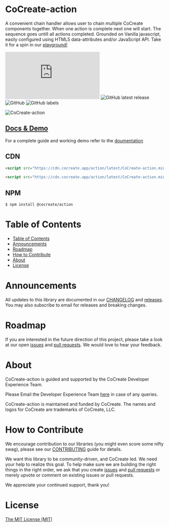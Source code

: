 # CoCreate-action

A convenient chain handler allows user to chain multiple CoCreate components together. When one action is complete next one will start. The sequence goes untill all actions completed. Grounded on Vanilla javascript, easily configured using HTML5 data-attributes and/or JavaScript API. Take it for a spin in our [playground!](https://cocreate.app/docs/action)

![GitHub file size in bytes](https://img.shields.io/github/size/CoCreate-app/CoCreate-action/dist/CoCreate-action.min.js?label=minified%20size&style=for-the-badge)
![GitHub latest release](https://img.shields.io/github/v/release/CoCreate-app/CoCreate-action?style=for-the-badge)
![GitHub](https://img.shields.io/github/license/CoCreate-app/CoCreate-action?style=for-the-badge)
![GitHub labels](https://img.shields.io/github/labels/CoCreate-app/CoCreate-action/help%20wanted?style=for-the-badge)

![CoCreate-action](https://cdn.cocreate.app/docs/CoCreate-action.gif)

## [Docs & Demo](https://cocreate.app/docs/clone)

For a complete guide and working demo refer to the [doumentation](https://cocreate.app/docs/action)

## CDN

```html
<script src="https://cdn.cocreate.app/action/latest/CoCreate-action.min.js"></script>
```

```html
<script src="https://cdn.cocreate.app/action/latest/CoCreate-action.min.css"></script>
```

## NPM

```shell
$ npm install @cocreate/action
```

# Table of Contents

- [Table of Contents](#table-of-contents)
- [Announcements](#announcements)
- [Roadmap](#roadmap)
- [How to Contribute](#how-to-contribute)
- [About](#about)
- [License](#license)

<a name="announcements"></a>

# Announcements

All updates to this library are documented in our [CHANGELOG](https://github.com/CoCreate-app/CoCreate-action/blob/master/CHANGELOG.md) and [releases](https://github.com/CoCreate-app/CoCreate-action/releases). You may also subscribe to email for releases and breaking changes.

<a name="roadmap"></a>

# Roadmap

If you are interested in the future direction of this project, please take a look at our open [issues](https://github.com/CoCreate-app/CoCreate-action/issues) and [pull requests](https://github.com/CoCreate-app/CoCreate-action/pulls). We would love to hear your feedback.

<a name="about"></a>

# About

CoCreate-action is guided and supported by the CoCreate Developer Experience Team.

Please Email the Developer Experience Team [here](mailto:develop@cocreate.app) in case of any queries.

CoCreate-action is maintained and funded by CoCreate. The names and logos for CoCreate are trademarks of CoCreate, LLC.

<a name="contribute"></a>

# How to Contribute

We encourage contribution to our libraries (you might even score some nifty swag), please see our [CONTRIBUTING](https://github.com/CoCreate-app/CoCreate-action/blob/master/CONTRIBUTING.md) guide for details.

We want this library to be community-driven, and CoCreate led. We need your help to realize this goal. To help make sure we are building the right things in the right order, we ask that you create [issues](https://github.com/CoCreate-app/CoCreate-action/issues) and [pull requests](https://github.com/CoCreate-app/CoCreate-action/pulls) or merely upvote or comment on existing issues or pull requests.

We appreciate your continued support, thank you!

# License

[The MIT License (MIT)](https://github.com/CoCreate-app/CoCreate-action/blob/master/LICENSE)
